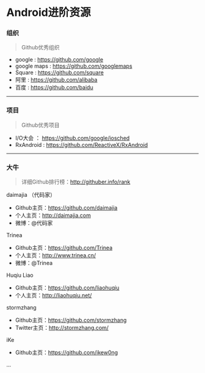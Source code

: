# Android进阶资源


### 组织
>Github优秀组织

- google : https://github.com/google
- google maps : https://github.com/googlemaps
- Square : https://github.com/square
- 阿里 : https://github.com/alibaba
- 百度 : https://github.com/baidu

----------
### 项目
>Github优秀项目

- I/O大会 ： https://github.com/google/iosched
- RxAndroid : https://github.com/ReactiveX/RxAndroid

----------
### 大牛

>详细Github排行榜：http://githuber.info/rank

daimajia （代码家）

- Github主页：https://github.com/daimajia 
- 个人主页：http://daimajia.com 
- 微博：@代码家

Trinea 

- Github主页：https://github.com/Trinea 
- 个人主页：http://www.trinea.cn/ 
- 微博：@Trinea


Huqiu Liao 

- Github主页：https://github.com/liaohuqiu
- 个人主页：http://liaohuqiu.net/

stormzhang 

- Github主页：https://github.com/stormzhang
- Twitter主页：http://stormzhang.com/

iKe 

- Github主页：https://github.com/ikew0ng


 ... 
